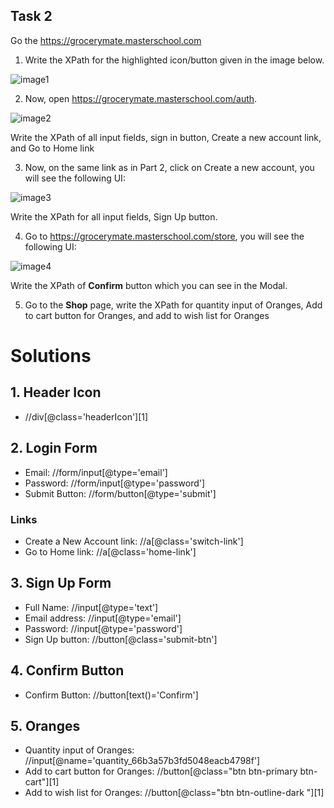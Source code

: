 ## Task 2

Go the https://grocerymate.masterschool.com 

1. Write the XPath for the highlighted icon/button given in the image below.

![image1](https://github.com/user-attachments/assets/2943ea31-e73a-4b07-9f94-af043f6daa51)

2. Now, open https://grocerymate.masterschool.com/auth. 

![image2](https://github.com/user-attachments/assets/b657a2e6-bb8f-49e9-9b1b-26f5384802e3)

Write the XPath of all input fields, sign in button, Create a new account link, and Go to Home link

3. Now, on the same link as in Part 2, click on Create a new account, you will see the following UI:

![image3](https://github.com/user-attachments/assets/908631b1-8bea-4925-9956-5b7f6ff059d1)

Write the XPath for all input fields, Sign Up button.

4. Go to https://grocerymate.masterschool.com/store, you will see the following UI:
   
![image4](https://github.com/user-attachments/assets/dd1b0943-40d1-4228-935f-d2c4feb18e55)

Write the XPath of **Confirm** button which you can see in the Modal. 

5. Go to the **Shop** page, write the XPath for quantity input of Oranges, Add to cart button for Oranges, and add to wish list for Oranges


# Solutions

## 1. Header Icon
- //div[@class='headerIcon'][1]

## 2. Login Form
- Email: //form/input[@type='email']
- Password: //form/input[@type='password']
- Submit Button: //form/button[@type='submit']

### Links
- Create a New Account link: //a[@class='switch-link']
- Go to Home link: //a[@class='home-link']

## 3. Sign Up Form
- Full Name: //input[@type='text']
- Email address: //input[@type='email']
- Password: //input[@type='password']
- Sign Up button: //button[@class='submit-btn']

## 4. Confirm Button
- Confirm Button: //button[text()='Confirm']

## 5. Oranges
- Quantity input of Oranges: //input[@name='quantity_66b3a57b3fd5048eacb4798f']
- Add to cart button for Oranges: //button[@class="btn btn-primary btn-cart"][1]
- Add to wish list for Oranges: //button[@class="btn btn-outline-dark "][1]
